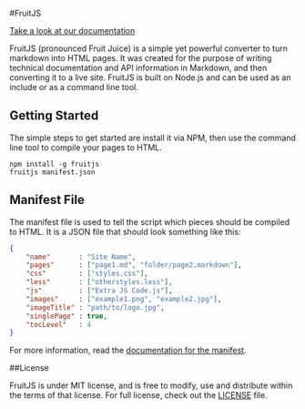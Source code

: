 #FruitJS

[Take a look at our documentation][1]

FruitJS (pronounced Fruit Juice) is a simple yet powerful converter to turn markdown
into HTML pages. It was created for the purpose of writing technical documentation
and API information in Markdown, and then converting it to a live site. FruitJS is
built on Node.js and can be used as an include or as a command line tool.

## Getting Started

The simple steps to get started are install it via NPM, then use the command line
tool to compile your pages to HTML.

```
npm install -g fruitjs
fruitjs manifest.json
```

## Manifest File

The manifest file is used to tell the script which pieces should be compiled to HTML.
It is a JSON file that should look something like this:

```json
{
	"name"       : "Site Name",
	"pages"      : ["page1.md", "folder/page2.markdown"],
	"css"        : ["styles.css"],
	"less"       : ["otherstyles.less"],
	"js"         : ["Extra JS Code.js"],
	"images"     : ["example1.png", "example2.jpg"],
	"imageTitle" : "path/to/logo.jpg",
	"singlePage" : true,
	"tocLevel"   : 4
}
```

For more information, read the [documentation for the manifest][2].

##License

FruitJS is under MIT license, and is free to modify, use and distribute within the terms 
of that license. For full license, check out the [LICENSE][3] file.

 [1]: http://ktsashes.github.io/FruitJS
 [2]: http://ktsashes.github.io/FruitJS/index.html#manifest-file
 [3]: http://github.com/ktsashes/FruitJS/blob/master/LICENSE
